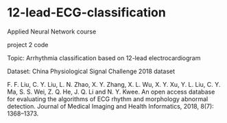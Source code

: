 # 12-lead-ECG-classification
Applied Neural Network course

project 2 code

Topic: Arrhythmia classification based on 12-lead electrocardiogram

Dataset: China Physiological Signal Challenge 2018 dataset

F. F. Liu, C. Y. Liu, L. N. Zhao, X. Y. Zhang, X. L. Wu, X. Y. Xu, Y. L. Liu, C. Y. Ma, S. S. Wei, Z. Q. He, J. Q. Li and N. Y. Kwee. 
An open access database for evaluating the algorithms of ECG rhythm and morphology abnormal detection. Journal of Medical Imaging and Health Informatics, 2018, 8(7): 1368–1373.
